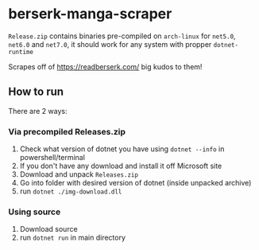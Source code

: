 # berserk-manga-scraper

`Release.zip` contains binaries pre-compiled on `arch-linux` for `net5.0`, `net6.0` and `net7.0`, it should work for any system with propper `dotnet-runtime`

Scrapes off of https://readberserk.com/ big kudos to them!

## How to run
There are 2 ways:

### Via precompiled Releases.zip
1. Check what version of dotnet you have using `dotnet --info` in powershell/terminal
  1. If you don't have any download and install it off Microsoft site  
2. Download and unpack `Releases.zip`
3. Go into folder with desired version of dotnet (inside unpacked archive)
4. run `dotnet ./img-download.dll`

### Using source
1. Download source
2. run `dotnet run` in main directory
